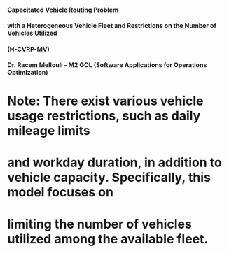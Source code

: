 #### Capacitated Vehicle Routing Problem 
#### with a Heterogeneous Vehicle Fleet and Restrictions on the Number of Vehicles Utilized 
#### (H-CVRP-MV)
#### Dr. Racem Mellouli - M2 GOL (Software Applications for Operations Optimization)

# Note: There exist various vehicle usage restrictions, such as daily mileage limits 
# and workday duration, in addition to vehicle capacity. Specifically, this model focuses on 
# limiting the number of vehicles utilized among the available fleet.
